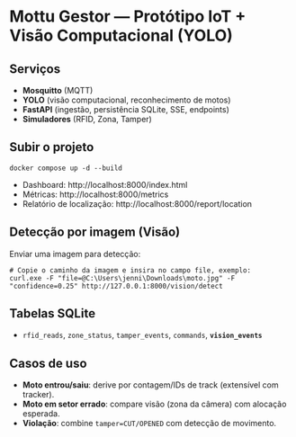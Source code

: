 
# Mottu Gestor — Protótipo IoT + Visão Computacional (YOLO)

## Serviços
- **Mosquitto** (MQTT)
- **YOLO** (visão computacional, reconhecimento de motos)
- **FastAPI** (ingestão, persistência SQLite, SSE, endpoints)
- **Simuladores** (RFID, Zona, Tamper)

## Subir o projeto
```
docker compose up -d --build
```
- Dashboard: http://localhost:8000/index.html
- Métricas: http://localhost:8000/metrics
- Relatório de localização: http://localhost:8000/report/location

## Detecção por imagem (Visão)
Enviar uma imagem para detecção:
```
# Copie o caminho da imagem e insira no campo file, exemplo:
curl.exe -F "file=@C:\Users\jenni\Downloads\moto.jpg" -F "confidence=0.25" http://127.0.0.1:8000/vision/detect
```

## Tabelas SQLite
- `rfid_reads`, `zone_status`, `tamper_events`, `commands`, **`vision_events`**

## Casos de uso
- **Moto entrou/saiu**: derive por contagem/IDs de track (extensível com tracker).  
- **Moto em setor errado**: compare visão (zona da câmera) com alocação esperada.  
- **Violação**: combine `tamper=CUT/OPENED` com detecção de movimento.
